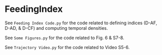 # FeedingIndex

See `Feeding Index Code.py` for the code related to defining indices (D-AF, D-AD, & D-CF) and computing temporal densities.

See `Some Figures.py` for the code related to Fig. 6 & S7-8.

See `Trajectory Video.py` for the code related to Video S5-6.
